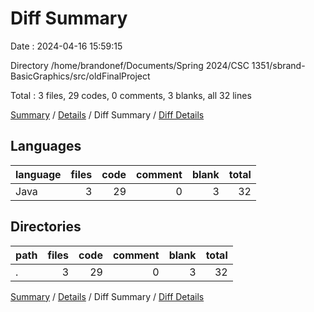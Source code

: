 # Diff Summary

Date : 2024-04-16 15:59:15

Directory /home/brandonef/Documents/Spring 2024/CSC 1351/sbrand-BasicGraphics/src/oldFinalProject

Total : 3 files,  29 codes, 0 comments, 3 blanks, all 32 lines

[Summary](results.md) / [Details](details.md) / Diff Summary / [Diff Details](diff-details.md)

## Languages
| language | files | code | comment | blank | total |
| :--- | ---: | ---: | ---: | ---: | ---: |
| Java | 3 | 29 | 0 | 3 | 32 |

## Directories
| path | files | code | comment | blank | total |
| :--- | ---: | ---: | ---: | ---: | ---: |
| . | 3 | 29 | 0 | 3 | 32 |

[Summary](results.md) / [Details](details.md) / Diff Summary / [Diff Details](diff-details.md)